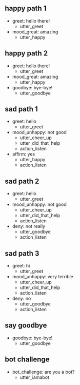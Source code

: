 ## happy path 1
* greet: hello there!
    - utter_greet
* mood_great: amazing   <!-- predicted: thank: amazing -->
    - utter_happy   <!-- predicted: utter_thank -->


## happy path 2
* greet: hello there!
    - utter_greet
* mood_great: amazing   <!-- predicted: thank: amazing -->
    - utter_happy   <!-- predicted: utter_thank -->
* goodbye: bye-bye!   <!-- predicted: bye: bye-bye! -->
    - utter_goodbye   <!-- predicted: utter_bye -->


## sad path 1
* greet: hello
    - utter_greet
* mood_unhappy: not good   <!-- predicted: bye: not good -->
    - utter_cheer_up   <!-- predicted: utter_bye -->
    - utter_did_that_help   <!-- predicted: action_listen -->
    - action_listen   <!-- predicted: utter_bye -->
* affirm: yes   <!-- predicted: bye: yes -->
    - utter_happy   <!-- predicted: action_listen -->
    - action_listen   <!-- predicted: utter_bye -->


## sad path 2
* greet: hello
    - utter_greet
* mood_unhappy: not good   <!-- predicted: bye: not good -->
    - utter_cheer_up   <!-- predicted: utter_bye -->
    - utter_did_that_help   <!-- predicted: action_listen -->
    - action_listen   <!-- predicted: utter_bye -->
* deny: not really   <!-- predicted: greet: not really -->
    - utter_goodbye   <!-- predicted: action_listen -->
    - action_listen   <!-- predicted: utter_greet -->


## sad path 3
* greet: hi
    - utter_greet
* mood_unhappy: very terrible   <!-- predicted: bye: very terrible -->
    - utter_cheer_up   <!-- predicted: utter_bye -->
    - utter_did_that_help   <!-- predicted: action_listen -->
    - action_listen   <!-- predicted: utter_bye -->
* deny: no   <!-- predicted: bye: no -->
    - utter_goodbye   <!-- predicted: action_listen -->
    - action_listen   <!-- predicted: utter_bye -->


## say goodbye
* goodbye: bye-bye!   <!-- predicted: bye: bye-bye! -->
    - utter_goodbye   <!-- predicted: utter_bye -->


## bot challenge
* bot_challenge: are you a bot?   <!-- predicted: greet: are you a bot? -->
    - utter_iamabot   <!-- predicted: utter_greet -->


